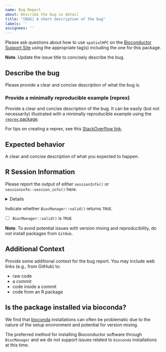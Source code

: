```yaml
---
name: Bug Report
about: Describe the bug in detail
title: "[BUG] A short description of the bug"
labels: ''
assignees: ''
---
```


Please ask questions about how to use `spatialHPC` on the
[Bioconductor Support Site](https://support.bioconductor.org) using the
appropriate tag(s) including the one for this package.

**Note**. Update the issue title to concisely describe the bug.

## Describe the bug

Please provide a clear and concise description of what the bug is.

### Provide a minimally reproducible example (reprex)

Provide a clear and concise description of the bug. It can be easily (but not
necessarily) illustrated with a minimally reproducible example using the
[`reprex` package](https://reprex.tidyverse.org/articles/learn-reprex.html).

For tips on creating a reprex, see this
[StackOverflow link](https://stackoverflow.com/questions/5963269/how-to-make-a-great-r-reproducible-example).

## Expected behavior

A clear and concise description of what you expected to happen.

## R Session Information

Please report the output of either `sessionInfo()` or
`sessioninfo::session_info()` here.

<details>

```R
options(width = 120)
## insert session info here
# sessioninfo::session_info() ## provides GitHub, pandoc, and other details
# sessionInfo() ## base R function in case you don't want to install sessioninfo
```

</details>

Indicate whether `BiocManager::valid()` returns `TRUE`. 

- [ ] `BiocManager::valid()` is `TRUE`

**Note**. To avoid potential issues with version mixing and reproducibility, do
not install packages from `GitHub`.

## Additional Context

Provide some additional context for the bug report. You may include web links
(e.g., from GitHub) to:

* raw code
* a commit
* code inside a commit
* code from an R package

## Is the package installed via bioconda? 

We find that [bioconda](https://bioconda.github.io/) installations can often be
problematic due to the nature of the setup environment and potential for version
mixing.

The preferred method for installing Bioconductor software through `BiocManager`
and we do not support issues related to `bioconda` installations at this time.

